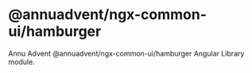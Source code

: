 
# @annuadvent/ngx-common-ui/hamburger

Annu Advent @annuadvent/ngx-common-ui/hamburger Angular Library module.
